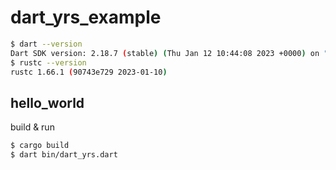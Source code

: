 # dart_yrs_example

```sh
$ dart --version
Dart SDK version: 2.18.7 (stable) (Thu Jan 12 10:44:08 2023 +0000) on "macos_arm64"
$ rustc --version
rustc 1.66.1 (90743e729 2023-01-10)
```

## hello_world
build & run
```sh
$ cargo build
$ dart bin/dart_yrs.dart
```